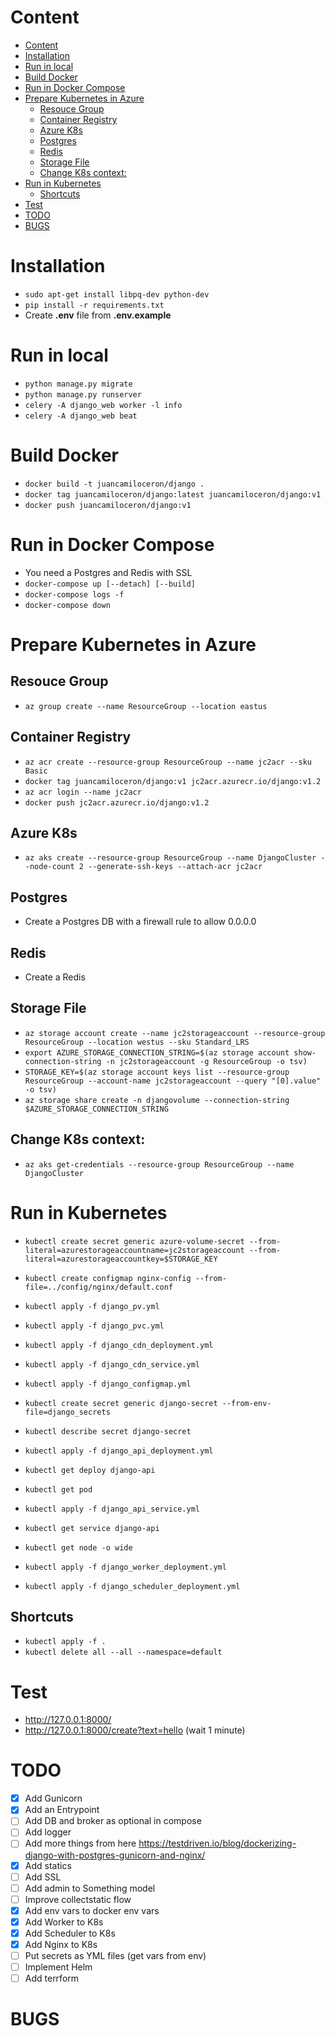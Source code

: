 # Content
- [Content](#content)
- [Installation](#installation)
- [Run in local](#run-in-local)
- [Build Docker](#build-docker)
- [Run in Docker Compose](#run-in-docker-compose)
- [Prepare Kubernetes in Azure](#prepare-kubernetes-in-azure)
  - [Resouce Group](#resouce-group)
  - [Container Registry](#container-registry)
  - [Azure K8s](#azure-k8s)
  - [Postgres](#postgres)
  - [Redis](#redis)
  - [Storage File](#storage-file)
  - [Change K8s context:](#change-k8s-context)
- [Run in Kubernetes](#run-in-kubernetes)
  - [Shortcuts](#shortcuts)
- [Test](#test)
- [TODO](#todo)
- [BUGS](#bugs)

# Installation
- `sudo apt-get install libpq-dev python-dev`
- `pip install -r requirements.txt`
- Create **.env** file from **.env.example**

# Run in local
- `python manage.py migrate`
- `python manage.py runserver`
- `celery -A django_web worker -l info`
- `celery -A django_web beat`

# Build Docker
- `docker build -t juancamiloceron/django .` 
- `docker tag juancamiloceron/django:latest juancamiloceron/django:v1`
- `docker push juancamiloceron/django:v1`

# Run in Docker Compose
- You need a Postgres and Redis with SSL 
- `docker-compose up [--detach] [--build]`
- `docker-compose logs -f`
- `docker-compose down`

# Prepare Kubernetes in Azure
## Resouce Group
- `az group create --name ResourceGroup --location eastus`

## Container Registry
- `az acr create --resource-group ResourceGroup --name jc2acr --sku Basic`
- `docker tag juancamiloceron/django:v1 jc2acr.azurecr.io/django:v1.2`
- `az acr login --name jc2acr`
- `docker push jc2acr.azurecr.io/django:v1.2`

## Azure K8s
- `az aks create --resource-group ResourceGroup --name DjangoCluster --node-count 2 --generate-ssh-keys --attach-acr jc2acr`

## Postgres
- Create a Postgres DB with a firewall rule to allow 0.0.0.0

## Redis
- Create a Redis

## Storage File
- `az storage account create --name jc2storageaccount --resource-group ResourceGroup --location westus --sku Standard_LRS`
- `export AZURE_STORAGE_CONNECTION_STRING=$(az storage account show-connection-string -n jc2storageaccount -g ResourceGroup -o tsv)`
- `STORAGE_KEY=$(az storage account keys list --resource-group ResourceGroup --account-name jc2storageaccount --query "[0].value" -o tsv)`
- `az storage share create -n djangovolume --connection-string $AZURE_STORAGE_CONNECTION_STRING`

## Change K8s context: 
- `az aks get-credentials --resource-group ResourceGroup --name DjangoCluster`

# Run in Kubernetes
- `kubectl create secret generic azure-volume-secret --from-literal=azurestorageaccountname=jc2storageaccount --from-literal=azurestorageaccountkey=$STORAGE_KEY`
- `kubectl create configmap nginx-config --from-file=../config/nginx/default.conf`
- `kubectl apply -f django_pv.yml`
- `kubectl apply -f django_pvc.yml`
- `kubectl apply -f django_cdn_deployment.yml`
- `kubectl apply -f django_cdn_service.yml`

- `kubectl apply -f django_configmap.yml`
- `kubectl create secret generic django-secret --from-env-file=django_secrets`
- `kubectl describe secret django-secret`
- `kubectl apply -f django_api_deployment.yml`
- `kubectl get deploy django-api`
- `kubectl get pod`
- `kubectl apply -f django_api_service.yml`
- `kubectl get service django-api`
- `kubectl get node -o wide`
- `kubectl apply -f django_worker_deployment.yml`
- `kubectl apply -f django_scheduler_deployment.yml`


## Shortcuts
- `kubectl apply -f .`
- `kubectl delete all --all --namespace=default`

# Test
- http://127.0.0.1:8000/
- http://127.0.0.1:8000/create?text=hello (wait 1 minute)

# TODO
- [x] Add Gunicorn
- [x] Add an Entrypoint
- [ ] Add DB and broker as optional in compose
- [ ] Add logger
- [ ] Add more things from here https://testdriven.io/blog/dockerizing-django-with-postgres-gunicorn-and-nginx/
- [x] Add statics
- [ ] Add SSL
- [ ] Add admin to Something model
- [ ] Improve collectstatic flow
- [x] Add env vars to docker env vars
- [x] Add Worker to K8s
- [x] Add Scheduler to K8s
- [x] Add Nginx to K8s
- [ ] Put secrets as YML files (get vars from env)
- [ ] Implement Helm
- [ ] Add terrform

# BUGS
